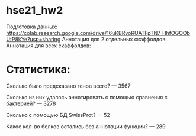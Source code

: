 # hse21_hw2
Подготовка данных: https://colab.research.google.com/drive/16uKBRvoRUATFpTN7_HhfOGOObUtP8kYe?usp=sharing
Аннотация для 2 отдельных скаффолдов:
Аннотация для всех скаффолдов:

# Статистика:
Cколько было предсказано генов всего? — 3567

Cколько из них удалось аннотировать с помощью сравнения с бактерией? — 3278

Сколько с помощью БД SwissProt? — 52

Kакое кол-во белков остались без аннотации функции? — 289


